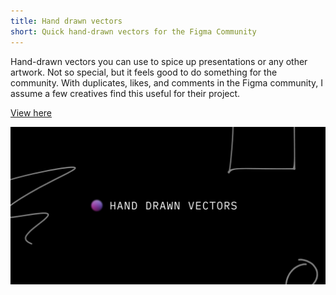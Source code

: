 ```yaml
---
title: Hand drawn vectors
short: Quick hand-drawn vectors for the Figma Community
---
```


Hand-drawn vectors you can use to spice up presentations or any other artwork. Not so special, but it feels good to do something for the community. With duplicates, likes, and comments in the Figma community, I assume a few creatives find this useful for their project.
</br>


<a href="https://www.figma.com/community/file/1040245078695609145/Hand-drawn-vectors" class="myButton">View here</a>




  <img src="/images/hand drawn vectors.png">

